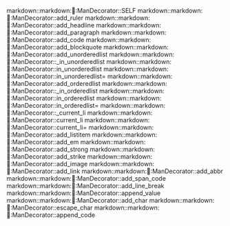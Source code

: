 markdown::markdown::man::ManDecorator::SELF
markdown::markdown::man::ManDecorator::add_ruler
markdown::markdown::man::ManDecorator::add_headline
markdown::markdown::man::ManDecorator::add_paragraph
markdown::markdown::man::ManDecorator::add_code
markdown::markdown::man::ManDecorator::add_blockquote
markdown::markdown::man::ManDecorator::add_unorderedlist
markdown::markdown::man::ManDecorator::_in_unorderedlist
markdown::markdown::man::ManDecorator::in_unorderedlist
markdown::markdown::man::ManDecorator::in_unorderedlist=
markdown::markdown::man::ManDecorator::add_orderedlist
markdown::markdown::man::ManDecorator::_in_orderedlist
markdown::markdown::man::ManDecorator::in_orderedlist
markdown::markdown::man::ManDecorator::in_orderedlist=
markdown::markdown::man::ManDecorator::_current_li
markdown::markdown::man::ManDecorator::current_li
markdown::markdown::man::ManDecorator::current_li=
markdown::markdown::man::ManDecorator::add_listitem
markdown::markdown::man::ManDecorator::add_em
markdown::markdown::man::ManDecorator::add_strong
markdown::markdown::man::ManDecorator::add_strike
markdown::markdown::man::ManDecorator::add_image
markdown::markdown::man::ManDecorator::add_link
markdown::markdown::man::ManDecorator::add_abbr
markdown::markdown::man::ManDecorator::add_span_code
markdown::markdown::man::ManDecorator::add_line_break
markdown::markdown::man::ManDecorator::append_value
markdown::markdown::man::ManDecorator::add_char
markdown::markdown::man::ManDecorator::escape_char
markdown::markdown::man::ManDecorator::append_code